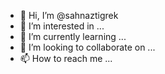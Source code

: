 - 👋 Hi, I’m @sahnaztigrek
- 👀 I’m interested in ...
- 🌱 I’m currently learning ...
- 💞️ I’m looking to collaborate on ...
- 📫 How to reach me ...

<!---
sahnaztigrek/sahnaztigrek is a ✨ special ✨ repository because its `README.md` (this file) appears on your GitHub profile.
You can click the Preview link to take a look at your changes.
--->
